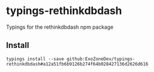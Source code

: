 # typings-rethinkdbdash
Typings for the rethinkdbdash npm package

## Install
`typings install --save github:ExoZoneDev/typings-rethinkdbdash#a12a51fb6b9126b274f64b028427136d2626d616`
